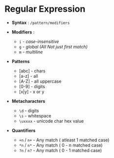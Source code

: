 # Regular Expression

- **Syntax** : `/pattern/modifiers`
- **Modifiers** :

  - `i` - _case-insensitive_
  - `g` - _global (All Not just first match)_
  - `m` - _multiline_

- **Patterns**

  - [abc] - chars
  - [a-z] - all
  - [A-Z] - all uppercase
  - [0-9] - digits
  - [x|y] - x or y

- **Metacharacters**

  - `\d` - digits
  - `\s` - whitespace
  - `\uxxxx` - unicode char hex value

- **Quantifiers**
  - `+n` / `n+` - Any match ( atleast 1 matched case)
  - `*n` / `n*` - Any match ( 0 - n matched case)
  - `?n` / `n?` - Any match ( 0 - 1 matched case)
